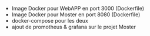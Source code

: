 - Image Docker pour WebAPP en port 3000 (Dockerfile)
- Image Docker pour Moster en port 8080 (Dockerfile)
- docker-compose pour les deux
- ajout de promotheus & grafana sur le projet Moster
